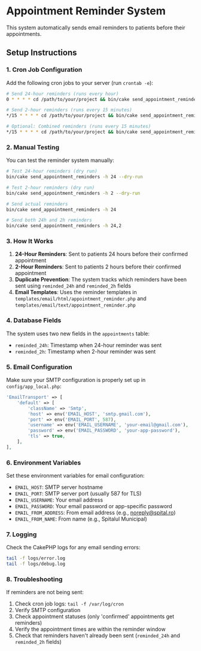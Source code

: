 # Appointment Reminder System

This system automatically sends email reminders to patients before their appointments.

## Setup Instructions

### 1. Cron Job Configuration

Add the following cron jobs to your server (run `crontab -e`):

```bash
# Send 24-hour reminders (runs every hour)
0 * * * * cd /path/to/your/project && bin/cake send_appointment_reminders -h 24

# Send 2-hour reminders (runs every 15 minutes)
*/15 * * * * cd /path/to/your/project && bin/cake send_appointment_reminders -h 2

# Optional: Combined reminders (runs every 15 minutes)
*/15 * * * * cd /path/to/your/project && bin/cake send_appointment_reminders -h 24,2
```

### 2. Manual Testing

You can test the reminder system manually:

```bash
# Test 24-hour reminders (dry run)
bin/cake send_appointment_reminders -h 24 --dry-run

# Test 2-hour reminders (dry run)
bin/cake send_appointment_reminders -h 2 --dry-run

# Send actual reminders
bin/cake send_appointment_reminders -h 24

# Send both 24h and 2h reminders
bin/cake send_appointment_reminders -h 24,2
```

### 3. How It Works

1. **24-Hour Reminders**: Sent to patients 24 hours before their confirmed appointment
2. **2-Hour Reminders**: Sent to patients 2 hours before their confirmed appointment
3. **Duplicate Prevention**: The system tracks which reminders have been sent using `reminded_24h` and `reminded_2h` fields
4. **Email Templates**: Uses the reminder templates in `templates/email/html/appointment_reminder.php` and `templates/email/text/appointment_reminder.php`

### 4. Database Fields

The system uses two new fields in the `appointments` table:
- `reminded_24h`: Timestamp when 24-hour reminder was sent
- `reminded_2h`: Timestamp when 2-hour reminder was sent

### 5. Email Configuration

Make sure your SMTP configuration is properly set up in `config/app_local.php`:

```php
'EmailTransport' => [
    'default' => [
        'className' => 'Smtp',
        'host' => env('EMAIL_HOST', 'smtp.gmail.com'),
        'port' => env('EMAIL_PORT', 587),
        'username' => env('EMAIL_USERNAME', 'your-email@gmail.com'),
        'password' => env('EMAIL_PASSWORD', 'your-app-password'),
        'tls' => true,
    ],
],
```

### 6. Environment Variables

Set these environment variables for email configuration:
- `EMAIL_HOST`: SMTP server hostname
- `EMAIL_PORT`: SMTP server port (usually 587 for TLS)
- `EMAIL_USERNAME`: Your email address
- `EMAIL_PASSWORD`: Your email password or app-specific password
- `EMAIL_FROM_ADDRESS`: From email address (e.g., noreply@spital.ro)
- `EMAIL_FROM_NAME`: From name (e.g., Spitalul Municipal)

### 7. Logging

Check the CakePHP logs for any email sending errors:
```bash
tail -f logs/error.log
tail -f logs/debug.log
```

### 8. Troubleshooting

If reminders are not being sent:
1. Check cron job logs: `tail -f /var/log/cron`
2. Verify SMTP configuration
3. Check appointment statuses (only 'confirmed' appointments get reminders)
4. Verify the appointment times are within the reminder window
5. Check that reminders haven't already been sent (`reminded_24h` and `reminded_2h` fields)